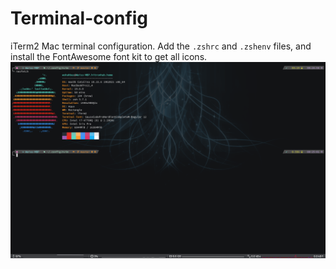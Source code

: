 # Terminal-config
iTerm2 Mac terminal configuration.  Add the ```.zshrc``` and ```.zshenv``` files, and install the FontAwesome font kit to get all icons.
![Final Terminal](https://github.com/wshahbaz/Terminal-config/blob/master/terminal.png)
